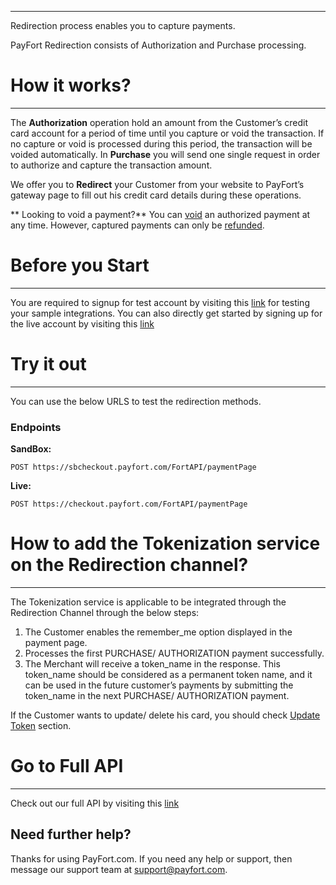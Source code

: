 ------

Redirection process enables you to capture payments.

PayFort Redirection consists of Authorization and Purchase processing.

# How it works?

------

The **Authorization** operation hold an amount from the Customer’s credit card account for a period of time until you capture or void the transaction. If no capture or void is processed during this period, the transaction will be voided automatically. In **Purchase** you will send one single request in order to authorize and capture the transaction amount.

We offer you to **Redirect** your Customer from your website to PayFort’s gateway page to fill out his credit card details during these operations.

**
Looking to void a payment?**
You can [void](voidauthorization.md) an authorized payment at any time. However, captured payments can only be [refunded](refund.md).



# Before you Start

------

You are required to signup for test account by visiting this [link]("https://www.payfort.com/test-account/") for testing your sample integrations. You can also directly get started by signing up for the live account by visiting this [link](https://www.payfort.com/get-started/)

# Try it out

------

You can use the below URLS to test the redirection methods.

### Endpoints

**SandBox:**

```
POST https://sbcheckout.payfort.com/FortAPI/paymentPage
```

**Live:**

```
POST https://checkout.payfort.com/FortAPI/paymentPage
```



# How to add the Tokenization service on the Redirection channel?

------

The Tokenization service is applicable to be integrated through the Redirection Channel through the below steps:

1. The Customer enables the remember_me option displayed in the payment page.
2. Processes the first PURCHASE/ AUTHORIZATION payment successfully.
3. The Merchant will receive a token_name in the response. This token_name should be considered as a permanent token name, and it can be used in the future customer’s payments by submitting the token_name in the next PURCHASE/ AUTHORIZATION payment.

If the Customer wants to update/ delete his card, you should check [Update Token](https://docs.payfort.com/docs/api/build/index.html#update-token-service) section.



# Go to Full API

------

Check out our full API by visiting this [link](https://docs.payfort.com/docs/api/build/index.html#redirection)

## Need further help?

Thanks for using PayFort.com. If you need any help or support, then message our support team at [support@payfort.com](mailto:support@payfort.com).